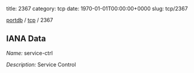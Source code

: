 title: 2367
category: tcp
date: 1970-01-01T00:00:00+0000
slug: tcp/2367

[portdb](/) / [tcp](/category/tcp.html) / 2367


## IANA Data

_Name:_ service-ctrl

_Description:_ Service Control


